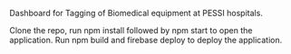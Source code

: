 Dashboard for Tagging of Biomedical equipment at PESSI hospitals. 

Clone the repo, run npm install followed by npm start to open the application. 
Run npm build and firebase deploy to deploy the application.

